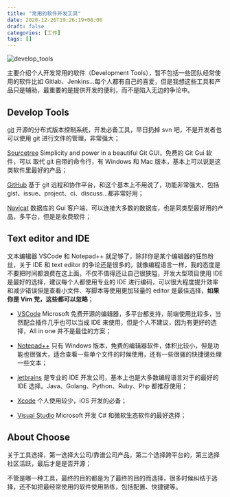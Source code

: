 ```yaml
---
title: "常用的软件开发工具"
date: 2020-12-26T19:26:19+08:00
draft: false
categories: [工作]
tags: []
---
```


![develop_tools](/tech_blog/images/develop_tools.jpg)

主要介绍个人开发常用的软件（Development Tools），暂不包括一些团队经常使用的软件比如 Gitlab、Jenkins...每个人都有自己的喜爱，但是我想这些工具和产品只是辅助，最重要的是提供开发的便利，而不是陷入无边的争论中。

<!--more-->


## Develop Tools

[git](https://git-scm.com/) 开源的分布式版本控制系统，开发必备工具，早日扔掉 svn 吧，不是开发者也可以使用 git 进行文件的管理，非常强大；

[Sourcetree](https://www.sourcetreeapp.com/) Simplicity and power in a beautiful Git GUI，免费的 Git Gui 软件，可以 取代 git 自带的命令行，有 Windows 和 Mac 版本，基本上可以说是这类软件里最好的产品；

[GitHub](https://github.com/) 基于 git 远程和协作平台，和这个基本上不用说了，功能非常强大，包括 gist、issue、project、ci、discuss...都非常好用；

[Navicat](https://www.navicat.com/) 数据库的 Gui 客户端，可以连接大多数的数据库，也是同类型最好用的产品，多平台，但是是收费软件；


## Text editor and IDE

文本编辑器 VSCode 和 Notepad++ 就足够了，除非你是某个编辑器的狂热粉丝，关于 IDE 和 text editor 的争论还是很多的，就像编程语言一样，我的态度是不要把时间都浪费在这上面，不仅不值得还让自己很狭隘，开发大型项目使用 IDE 是最好的选择，建议每个人都使用专业的 IDE 进行编码，可以很大程度提升效率和减少错误但是查看小文件、写脚本等使用更加轻量的 editor 是最佳选择，**如果你是 Vim 党，这些都可以忽略**；

- [VSCode](https://code.visualstudio.com/) Microsoft 免费开源的编辑器，多平台都支持，前端使用比较多，当然配合插件几乎也可以当成 IDE 来使用，但是个人不建议，因为有更好的选择，All in one 并不是最佳的方案；

- [Notepad++](https://notepad-plus-plus.org/) 只有 Windows 版本，免费的编辑器软件，体积比较小，但是功能也很强大，适合查看一些单个文件的时候使用，还有一些很骚的快捷键处理一些文本；

- [jetbrains](https://www.jetbrains.com/) 是专业的 IDE 开发公司，基本上也是大多数编程语言对于的最好的 IDE 选择。Java、Golang、Python、Ruby、Php 都推荐使用；

- [Xcode](https://developer.apple.com/xcode/) 个人使用较少，iOS 开发的必备；

- [Visual Studio](https://visualstudio.microsoft.com/zh-hans/) Microsoft 开发 C# 和微软生态软件的最好选择；


## About Choose

关于工具选择，第一选择大公司/靠谱公司产品，第二个选择跨平台的，第三选择社区活跃，最后才是是否开源；

不管是哪一种工具，最终的目的都是为了最终的目的而选择，很多时候纠结于选择，还不如把最经常使用的软件使用熟练，包括配置、快捷键等。
